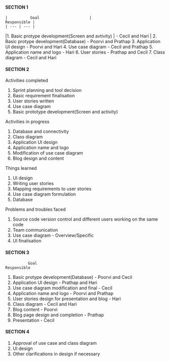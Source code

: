 #### SECTION 1 


    |          Goal                      |                             Responsible |
    | --- | --- | 
|1. Basic protype development(Screen and avtivity)        |         - Cecil and Hari |
2. Basic protype development(Database)                            - Poorvi and Prathap 
3. Application UI design                                          - Poorvi and Hari 
4. Use case diagram                                               - Cecil and Prathap
5. Application name and logo                                      - Hari
6. User stories                                                   - Prathap and Cecil 
7. Class diagram                                                  - Cecil and Hari 

#### SECTION 2 

Activities completed

1. Sprint planning and tool decision
2. Basic requirement finalisation
3. User stories written
4. Use case diagram
5. Basic prototype development(Screen and activity)

Activities in progress 

1. Database and connectivity 
2. Class diagram 
3. Application UI design 
4. Application name and logo
5. Modification of use case diagram 
6. Blog design and content 

Things learned  

1. UI design  
2. Writing user stories 
3. Mapping requirements to user stories 
4. Use case diagram formulation 
5. Database 

Problems and troubles faced

1. Source code version control and different users working on the same code   
2. Team communication 
3. Use case diagram - Overview/Specific 
4. UI finalisation 

#### SECTION 3 

              Goal                                                   Responsible 
1. Basic protype development(Database)                            - Poorvi and Cecil  
2. Application UI design                                          - Prathap and Hari 
3. Use case diagram modification and final                        - Cecil 
4. Application name and logo                                      - Poorvi and Prathap 
5. User stories design for presentation and blog                  - Hari 
6. Class diagram                                                  - Cecil and Hari 
7. Blog content                                                   - Poorvi 
8. Blog page design and completion                                - Prathap 
9. Presentation                                                   - Cecil 

#### SECTION 4 

1. Approval of use case and class diagram 
2. UI design 
3. Other clarifications in design if necessary 

